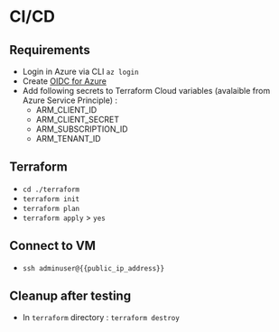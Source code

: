 # CI/CD

## Requirements

- Login in Azure via CLI `az login`
- Create [OIDC for Azure](https://learn.microsoft.com/en-us/azure/developer/github/connect-from-azure?tabs=azure-cli%2Clinux)
- Add following secrets to Terraform Cloud variables (avalaible from Azure Service Principle) : 
    - ARM_CLIENT_ID 
    - ARM_CLIENT_SECRET 
    - ARM_SUBSCRIPTION_ID 
    - ARM_TENANT_ID 

## Terraform

- `cd ./terraform`
- `terraform init`
- `terraform plan`
- `terraform apply` > `yes`

## Connect to VM

- `ssh adminuser@{{public_ip_address}}`

## Cleanup after testing

- In `terraform` directory : `terraform destroy`
